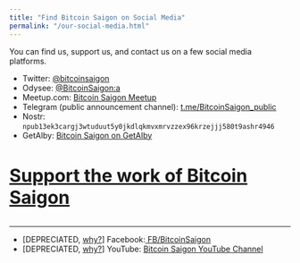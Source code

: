 ```yaml
---
title: "Find Bitcoin Saigon on Social Media"
permalink: "/our-social-media.html"
---
```


You can find us, support us, and contact us on a few social media platforms.

- Twitter: <a class="nav-link" target="_blank" href="https://twitter.com/bitcoinsaigon?lang=en">@bitcoinsaigon</a>  
- Odysee: <a class="nav-link" target="_blank" href="https://odysee.com/$/invite/@BitcoinSaigon:a">@BitcoinSaigon:a</a>    
- Meetup.com: <a class="nav-link" target="_blank" href="https://www.meetup.com/Bitcoin-Saigon-Meetup/">Bitcoin Saigon Meetup</a>
- Telegram (public announcement channel): <a class="nav-link" target="_blank" href="https://t.me/BitcoinSaigon_public">t.me/BitcoinSaigon_public</a>
- Nostr: `npub13ek3cargj3wtuduut5y0jkdlqkmvxmrvzzex96krzejjj580t9ashr4946`
- GetAlby: <a class="nav-link" target="_blank" href="https://getalby.com/p/bitcoinsaigon">Bitcoin Saigon on GetAlby</a>

<h3 style="font-size:32px;"><a class="nav-link" target="_blank" href="./donate-satoshis">Support the work of Bitcoin Saigon</a></h3>

---

- [DEPRECIATED, [why?](./reduction-of-facebook-online-presence)] Facebook:<a class="nav-link" target="_blank" href="https://www.facebook.com/BitcoinSaigon/"> FB/BitcoinSaigon</a>
- [DEPRECIATED, [why?](./bitcoin-saigon-video-recordings-now-on-odysee/)] YouTube: <a class="nav-link" target="_blank" href="https://www.youtube.com/channel/UC_ndxmE3SG_FaAD24hnh_eg?sub_confirmation=1">Bitcoin Saigon YouTube Channel</a>
